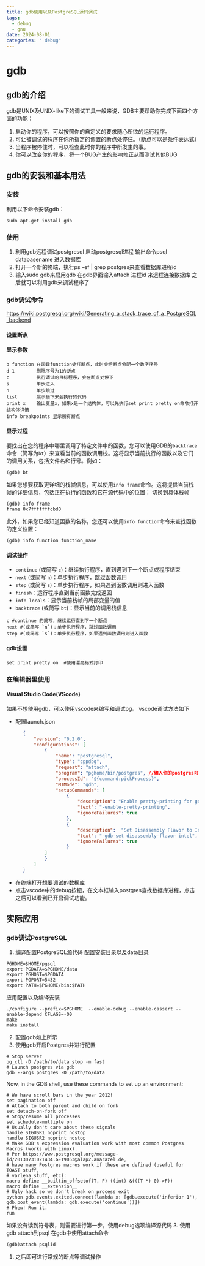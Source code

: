 ```yaml
---
title: gdb使用以及PostgreSQL源码调试
tags:
  - debug
  - gnu
date: 2024-08-01
categories: " debug"
---
```

# gdb
## gdb的介绍

gdb是UNIX及UNIX-like下的调试工具一般来说，GDB主要帮助你完成下面四个方面的功能：
1. 启动你的程序，可以按照你的自定义的要求随心所欲的运行程序。
2. 可让被调试的程序在你所指定的调置的断点处停住。（断点可以是条件表达式）
3. 当程序被停住时，可以检查此时你的程序中所发生的事。
4. 你可以改变你的程序，将一个BUG产生的影响修正从而测试其他BUG
## gdb的安装和基本用法
### 安装
利用以下命令安装gdb：
```shell
sudo apt-get install gdb
```
### 使用

1. 利用gdb远程调试postgresql
	启动postgresql进程
	输出命令psql databasename 进入数据库
2. 打开一个新的终端，执行ps -ef | grep postgres来查看数据库进程id
3. 输入sudo gdb来启用gdb
	在gdb界面输入attach 进程id 来远程连接数据库
	之后就可以利用gdb来调试程序了
### gdb调试命令
https://wiki.postgresql.org/wiki/Generating_a_stack_trace_of_a_PostgreSQL_backend
#### 设置断点
#### 显示参数
```shell
b function 在函数function处打断点，此时会给断点分配一个数字序号
d 1        删除序号为1的断点
c          执行调试的目标程序，会在断点处停下
s          单步进入
n          单步跳过
list       展示接下来会执行的代码
print x    输出变量x，如果x是一个结构体，可以先执行set print pretty on命令打开结构体详情
info breakpoints 显示所有断点
```
#### 显示过程
要找出在您的程序中哪里调用了特定文件中的函数，您可以使用GDB的`backtrace`命令（简写为`bt`）来查看当前的函数调用栈。这将显示当前执行的函数以及它们的调用关系，包括文件名和行号。例如：

```gdb
(gdb) bt
```

如果您想要获取更详细的栈帧信息，可以使用`info frame`命令。这将提供当前栈帧的详细信息，包括正在执行的函数和它在源代码中的位置：
切换到具体栈帧

```gdb
(gdb) info frame
frame 0x7fffffffcbd0 
```


此外，如果您已经知道函数的名称，您还可以使用`info function`命令来查找函数的定义位置：

```gdb
(gdb) info function function_name
```

#### 调试操作
- `continue` (或简写 `c`)：继续执行程序，直到遇到下一个断点或程序结束
- `next` (或简写 `n`)：单步执行程序，跳过函数调用
- `step` (或简写 `s`)：单步执行程序，如果遇到函数调用则进入函数
- `finish`：运行程序直到当前函数完成返回
- `info locals`：显示当前栈帧的局部变量的值
- `backtrace` (或简写 `bt`)：显示当前的调用栈信息
```shell
c #continue 的简写，继续运行直到下一个断点
next #(或简写 `n`)：单步执行程序，跳过函数调用
step #(或简写 `s`)：单步执行程序，如果遇到函数调用则进入函数
```
#### gdb设置
```shell
set print pretty on  #使用漂亮格式打印
```

### 在编辑器里使用
#### Visual Studio Code(VScode)

如果不想使用gdb，可以使用vscode来编写和调试pg。 vscode调试方法如下
- 配置launch.json
```json
      {
          "version": "0.2.0",
          "configurations": [
              {
                  "name": "postgresql",
                  "type": "cppdbg",
                  "request": "attach",
                  "program": "pghome/bin/postgres", //输入你的postgres可执行文件地址，在$PGHOME/bin目录下
                  "processId": "${command:pickProcess}",
                  "MIMode": "gdb",
                  "setupCommands": [
                      {
                          "description": "Enable pretty-printing for gdb",
                          "text": "-enable-pretty-printing",
                          "ignoreFailures": true
                      },
                      {
                          "description":  "Set Disassembly Flavor to Intel",
                          "text": "-gdb-set disassembly-flavor intel",
                          "ignoreFailures": true
                      }
              ]
              }
          ]
      }
```
- 在终端打开想要调试的数据库
- 点击vscode中的debug按钮，在文本框输入postgres查找数据库进程，点击之后可以看到已开启调试功能。


## 实际应用
### gdb调试PostgreSQL
1. 编译配置PostgreSQL源代码
配置安装目录以及data目录
```shell
PGHOME=$HOME/pgsql
export PGDATA=$PGHOME/data
export PGHOST=$PGDATA
export PGPORT=5432
export PATH=$PGHOME/bin:$PATH
```
应用配置以及编译安装
```shell
./configure --prefix=$PGHOME  --enable-debug --enable-cassert --enable-depend CFLAGS=-O0
make
make install
```
2. 配置gdb如上所示
3. 使用gdb开启Postgres并进行配置
```shell
# Stop server
pg_ctl -D /path/to/data stop -m fast
# Launch postgres via gdb
gdb --args postgres -D /path/to/data
```
Now, in the GDB shell, use these commands to set up an environment:
```shell
# We have scroll bars in the year 2012!
set pagination off
# Attach to both parent and child on fork
set detach-on-fork off
# Stop/resume all processes
set schedule-multiple on
# Usually don't care about these signals
handle SIGUSR1 noprint nostop
handle SIGUSR2 noprint nostop
# Make GDB's expression evaluation work with most common Postgres Macros (works with Linux).
# Per https://www.postgresql.org/message-id/20130731021434.GE19053@alap2.anarazel.de,
# have many Postgres macros work if these are defined (useful for TOAST stuff,
# varlena stuff, etc):
macro define __builtin_offsetof(T, F) ((int) &(((T *) 0)->F))
macro define __extension__
# Ugly hack so we don't break on process exit
python gdb.events.exited.connect(lambda x: [gdb.execute('inferior 1'), gdb.post_event(lambda: gdb.execute('continue'))])
# Phew! Run it.
run
```
如果没有读到符号表，则需要进行第一步，使用debug选项编译源代码
3. 使用gdb attach到psql
在gdb中使用attach命令
```shell
(gdb)attach psqlid
```
1. 之后即可进行常规的断点等调试操作


